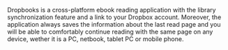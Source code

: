 Dropbooks is a cross-platform ebook reading application with the library synchronization feature and a link to your Dropbox account. Moreover, the application always saves the information about the last read page and you will be able to comfortably continue reading with the same page on any device, wether it is a PC, netbook, tablet PC or mobile phone.